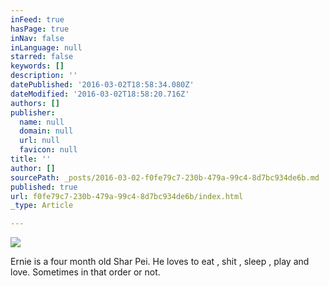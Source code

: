 ```yaml
---
inFeed: true
hasPage: true
inNav: false
inLanguage: null
starred: false
keywords: []
description: ''
datePublished: '2016-03-02T18:58:34.080Z'
dateModified: '2016-03-02T18:58:20.716Z'
authors: []
publisher:
  name: null
  domain: null
  url: null
  favicon: null
title: ''
author: []
sourcePath: _posts/2016-03-02-f0fe79c7-230b-479a-99c4-8d7bc934de6b.md
published: true
url: f0fe79c7-230b-479a-99c4-8d7bc934de6b/index.html
_type: Article

---
```

![](https://the-grid-user-content.s3-us-west-2.amazonaws.com/a3648c2c-f3d7-49b8-8adb-2cfaec0bcb6e.jpe)

Ernie is a four month old Shar Pei. He loves to eat , shit , sleep , play and love. Sometimes in that order or not.